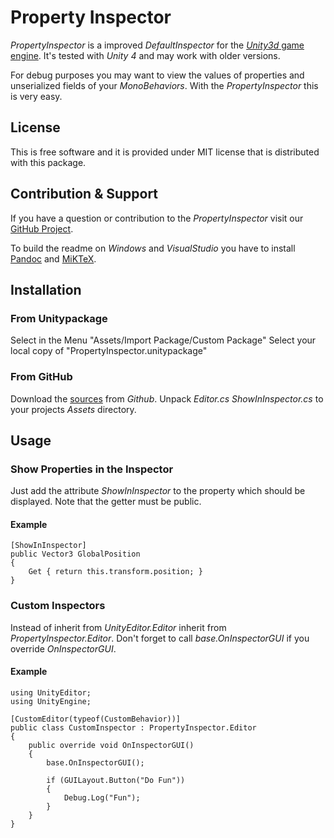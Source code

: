# Property Inspector

*PropertyInspector* is a improved *DefaultInspector* for the [*Unity3d* game engine](http://unity3d.com). It's tested with *Unity 4* and may work with older versions.

For debug purposes you may want to view the values of properties and unserialized fields of your *MonoBehaviors*. With the *PropertyInspector* this is very easy.

## License

This is free software and it is provided under MIT license that is distributed with this package.

## Contribution & Support

If you have a question or contribution to the *PropertyInspector* visit our [GitHub Project](https://github.com/abbgrade/PropertyInspector).

To build the readme on *Windows* and *VisualStudio* you have to install [Pandoc](johnmacfarlane.net/pandoc) and [MiKTeX](http://miktex.org/).

## Installation

### From Unitypackage

Select in the Menu "Assets/Import Package/Custom Package"
Select your local copy of "PropertyInspector.unitypackage"

### From GitHub

Download the [sources](https://github.com/abbgrade/PropertyInspector/archive/master.zip) from *Github*.
Unpack *Editor.cs* *ShowInInspector.cs* to your projects *Assets* directory.

## Usage

### Show Properties in the Inspector

Just add the attribute *ShowInInspector* to the property which should be displayed.
Note that the getter must be public.

#### Example

	[ShowInInspector]
	public Vector3 GlobalPosition
	{
		Get { return this.transform.position; }
	}

### Custom Inspectors

Instead of inherit from *UnityEditor.Editor* inherit from *PropertyInspector.Editor*.
Don't forget to call *base.OnInspectorGUI* if you override *OnInspectorGUI*.

#### Example

	using UnityEditor;
	using UnityEngine;

	[CustomEditor(typeof(CustomBehavior))]
	public class CustomInspector : PropertyInspector.Editor
	{
	    public override void OnInspectorGUI()
	    {
	        base.OnInspectorGUI();

	        if (GUILayout.Button("Do Fun"))
	        {
	            Debug.Log("Fun");
	        }
	    }
	}